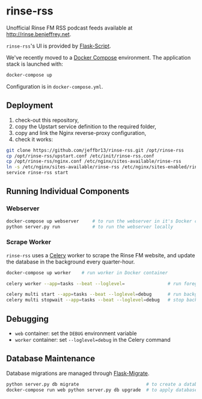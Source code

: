 rinse-rss
=========

Unofficial Rinse FM RSS podcast feeds available at <http://rinse.benjeffrey.net>.

`rinse-rss`'s UI is provided by [Flask-Script](http://flask-script.readthedocs.org/en/latest/).

We've recently moved to a [Docker Compose](http://docs.docker.com/compose/) environment.
The application stack is launched with:

```sh
docker-compose up
```

Configuration is in `docker-compose.yml`.


Deployment
----------

1) check-out this repository,
2) copy the Upstart service definition to the required folder,
3) copy and link the Nginx reverse-proxy configuration,
4) check it works:

```sh
git clone https://github.com/jeffbr13/rinse-rss.git /opt/rinse-rss
cp /opt/rinse-rss/upstart.conf /etc/init/rinse-rss.conf
cp /opt/rinse-rss/nginx.conf /etc/nginx/sites-available/rinse-rss
ln -s /etc/nginx/sites-available/rinse-rss /etc/nginx/sites-enabled/rinse-rss
service rinse-rss start
```


Running Individual Components
-----------------------------

### Webserver


```sh
docker-compose up webserver     # to run the webserver in it's Docker container, or:
python server.py run            # to run the webserver locally
```

### Scrape Worker

`rinse-rss` uses a [Celery](http://www.celeryproject.org) worker to scrape the Rinse FM website,
and update the database in the background every quarter-hour.

```sh
docker-compose up worker    # run worker in Docker container

celery worker --app=tasks --beat --loglevel=                # run foreground worker

celery multi start --app=tasks --beat --loglevel=debug      # run background worker
celery multi stopwait --app=tasks --beat --loglevel=debug   # stop background worker
```


Debugging
---------

- `web` container: set the `DEBUG` environment variable
- `worker` container: set `--loglevel=debug` in the Celery command


Database Maintenance
--------------------

Database migrations are managed through [Flask-Migrate](https://flask-migrate.readthedocs.org).

```sh
python server.py db migrate                         # to create a database migration
docker-compose run web python server.py db upgrade  # to apply database migrations
```
